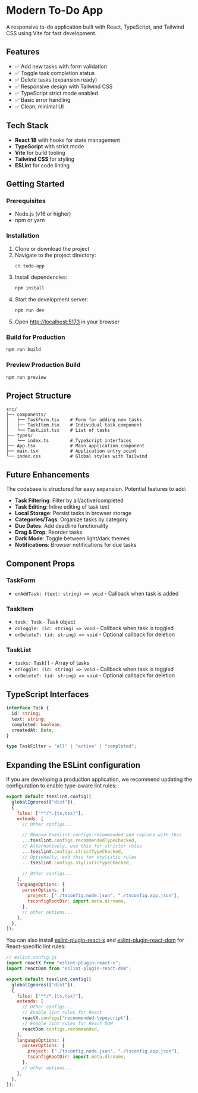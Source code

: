 # Modern To-Do App

A responsive to-do application built with React, TypeScript, and Tailwind CSS using Vite for fast development.

## Features

- ✅ Add new tasks with form validation
- ✅ Toggle task completion status
- ✅ Delete tasks (expansion ready)
- ✅ Responsive design with Tailwind CSS
- ✅ TypeScript strict mode enabled
- ✅ Basic error handling
- ✅ Clean, minimal UI

## Tech Stack

- **React 18** with hooks for state management
- **TypeScript** with strict mode
- **Vite** for build tooling
- **Tailwind CSS** for styling
- **ESLint** for code linting

## Getting Started

### Prerequisites

- Node.js (v16 or higher)
- npm or yarn

### Installation

1. Clone or download the project
2. Navigate to the project directory:
   ```bash
   cd todo-app
   ```
3. Install dependencies:
   ```bash
   npm install
   ```
4. Start the development server:
   ```bash
   npm run dev
   ```
5. Open [http://localhost:5173](http://localhost:5173) in your browser

### Build for Production

```bash
npm run build
```

### Preview Production Build

```bash
npm run preview
```

## Project Structure

```
src/
├── components/
│   ├── TaskForm.tsx    # Form for adding new tasks
│   ├── TaskItem.tsx    # Individual task component
│   └── TaskList.tsx    # List of tasks
├── types/
│   └── index.ts        # TypeScript interfaces
├── App.tsx             # Main application component
├── main.tsx            # Application entry point
└── index.css           # Global styles with Tailwind
```

## Future Enhancements

The codebase is structured for easy expansion. Potential features to add:

- **Task Filtering**: Filter by all/active/completed
- **Task Editing**: Inline editing of task text
- **Local Storage**: Persist tasks in browser storage
- **Categories/Tags**: Organize tasks by category
- **Due Dates**: Add deadline functionality
- **Drag & Drop**: Reorder tasks
- **Dark Mode**: Toggle between light/dark themes
- **Notifications**: Browser notifications for due tasks

## Component Props

### TaskForm

- `onAddTask: (text: string) => void` - Callback when task is added

### TaskItem

- `task: Task` - Task object
- `onToggle: (id: string) => void` - Callback when task is toggled
- `onDelete?: (id: string) => void` - Optional callback for deletion

### TaskList

- `tasks: Task[]` - Array of tasks
- `onToggle: (id: string) => void` - Callback when task is toggled
- `onDelete?: (id: string) => void` - Optional callback for deletion

## TypeScript Interfaces

```typescript
interface Task {
  id: string;
  text: string;
  completed: boolean;
  createdAt: Date;
}

type TaskFilter = "all" | "active" | "completed";
```

## Expanding the ESLint configuration

If you are developing a production application, we recommend updating the configuration to enable type-aware lint rules:

```js
export default tseslint.config([
  globalIgnores(["dist"]),
  {
    files: ["**/*.{ts,tsx}"],
    extends: [
      // Other configs...

      // Remove tseslint.configs.recommended and replace with this
      ...tseslint.configs.recommendedTypeChecked,
      // Alternatively, use this for stricter rules
      ...tseslint.configs.strictTypeChecked,
      // Optionally, add this for stylistic rules
      ...tseslint.configs.stylisticTypeChecked,

      // Other configs...
    ],
    languageOptions: {
      parserOptions: {
        project: ["./tsconfig.node.json", "./tsconfig.app.json"],
        tsconfigRootDir: import.meta.dirname,
      },
      // other options...
    },
  },
]);
```

You can also install [eslint-plugin-react-x](https://github.com/Rel1cx/eslint-react/tree/main/packages/plugins/eslint-plugin-react-x) and [eslint-plugin-react-dom](https://github.com/Rel1cx/eslint-react/tree/main/packages/plugins/eslint-plugin-react-dom) for React-specific lint rules:

```js
// eslint.config.js
import reactX from "eslint-plugin-react-x";
import reactDom from "eslint-plugin-react-dom";

export default tseslint.config([
  globalIgnores(["dist"]),
  {
    files: ["**/*.{ts,tsx}"],
    extends: [
      // Other configs...
      // Enable lint rules for React
      reactX.configs["recommended-typescript"],
      // Enable lint rules for React DOM
      reactDom.configs.recommended,
    ],
    languageOptions: {
      parserOptions: {
        project: ["./tsconfig.node.json", "./tsconfig.app.json"],
        tsconfigRootDir: import.meta.dirname,
      },
      // other options...
    },
  },
]);
```
